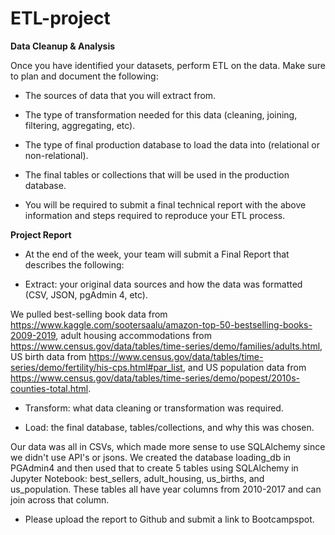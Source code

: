 # ETL-project
**Data Cleanup & Analysis**

Once you have identified your datasets, perform ETL on the data. Make sure to plan and document the following:

- The sources of data that you will extract from.

- The type of transformation needed for this data (cleaning, joining, filtering, aggregating, etc).

- The type of final production database to load the data into (relational or non-relational).

- The final tables or collections that will be used in the production database.

- You will be required to submit a final technical report with the above information and steps required to reproduce your ETL process.

**Project Report**

- At the end of the week, your team will submit a Final Report that describes the following:

- Extract: your original data sources and how the data was formatted (CSV, JSON, pgAdmin 4, etc).

We pulled best-selling book data from https://www.kaggle.com/sootersaalu/amazon-top-50-bestselling-books-2009-2019, adult housing accommodations from https://www.census.gov/data/tables/time-series/demo/families/adults.html, US birth data from https://www.census.gov/data/tables/time-series/demo/fertility/his-cps.html#par_list, and US population data from https://www.census.gov/data/tables/time-series/demo/popest/2010s-counties-total.html.


- Transform: what data cleaning or transformation was required.

- Load: the final database, tables/collections, and why this was chosen.

Our data was all in CSVs, which made more sense to use SQLAlchemy since we didn't use API's or jsons. We created the database loading_db in PGAdmin4 and then used that to create 5 tables using SQLAlchemy in Jupyter Notebook: best_sellers, adult_housing, us_births, and us_population. These tables all have year columns from 2010-2017 and can join across that column.

- Please upload the report to Github and submit a link to Bootcampspot.

